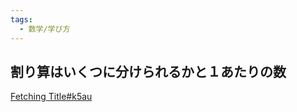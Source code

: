 ```yaml
---
tags:
  - 数学/学び方
---
```

## 割り算はいくつに分けられるかと１あたりの数

[Fetching Title#k5au](https://toyokeizai.net/articles/-/758211)